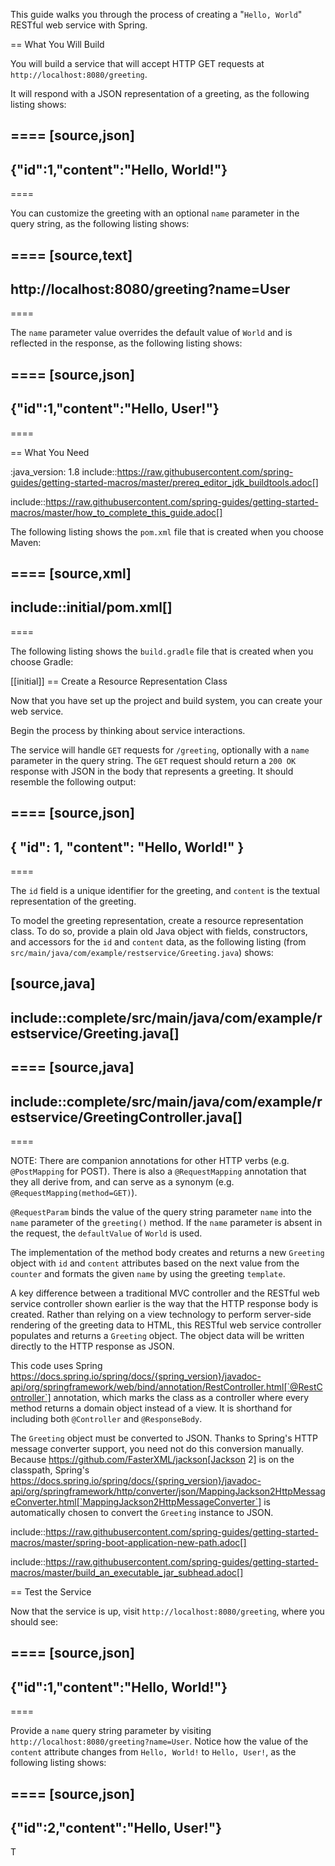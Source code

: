  
This guide walks you through the process of creating a "`Hello, World`" RESTful web
service with Spring.

== What You Will Build

You will build a service that will accept HTTP GET requests at
`http://localhost:8080/greeting`.

It will respond with a JSON representation of a greeting, as the following listing shows:

====
[source,json]
----
{"id":1,"content":"Hello, World!"}
----
====

You can customize the greeting with an optional `name` parameter in the query string, as
the following listing shows:

====
[source,text]
----
http://localhost:8080/greeting?name=User
----
====

The `name` parameter value overrides the default value of `World` and is reflected in the
response, as the following listing shows:

====
[source,json]
----
{"id":1,"content":"Hello, User!"}
----
====

== What You Need

:java_version: 1.8
include::https://raw.githubusercontent.com/spring-guides/getting-started-macros/master/prereq_editor_jdk_buildtools.adoc[]

include::https://raw.githubusercontent.com/spring-guides/getting-started-macros/master/how_to_complete_this_guide.adoc[]

   
The following listing shows the `pom.xml` file that is created when you choose Maven:

====
[source,xml]
----
include::initial/pom.xml[]
----
====

The following listing shows the `build.gradle` file that is created when you choose Gradle:

 
[[initial]]
== Create a Resource Representation Class

Now that you have set up the project and build system, you can create your web service.

Begin the process by thinking about service interactions.

The service will handle `GET` requests for `/greeting`, optionally with a `name` parameter
in the query string. The `GET` request should return a `200 OK` response with JSON in the
body that represents a greeting. It should resemble the following output:

====
[source,json]
----
{
    "id": 1,
    "content": "Hello, World!"
}
----
====

The `id` field is a unique identifier for the greeting, and `content` is the textual
representation of the greeting.

To model the greeting representation, create a resource representation class. To do so,
provide a plain old Java object with fields, constructors, and accessors for the `id` and
`content` data, as the following listing (from
`src/main/java/com/example/restservice/Greeting.java`) shows:

[source,java]
----
include::complete/src/main/java/com/example/restservice/Greeting.java[]
----

 
 
====
[source,java]
----
include::complete/src/main/java/com/example/restservice/GreetingController.java[]
----
====

 
NOTE: There are companion annotations for other HTTP verbs (e.g. `@PostMapping` for POST). There is also a `@RequestMapping` annotation that they all derive from, and can serve as a synonym (e.g. `@RequestMapping(method=GET)`).

`@RequestParam` binds the value of the query string parameter `name` into the `name`
parameter of the `greeting()` method. If the `name` parameter is absent in the request,
the `defaultValue` of `World` is used.

The implementation of the method body creates and returns a new `Greeting` object with
`id` and `content` attributes based on the next value from the `counter` and formats the
given `name` by using the greeting `template`.

A key difference between a traditional MVC controller and the RESTful web service
controller shown earlier is the way that the HTTP response body is created. Rather than
relying on a view technology to perform server-side rendering of the greeting data to
HTML, this RESTful web service controller populates and returns a `Greeting` object. The
object data will be written directly to the HTTP response as JSON.

This code uses Spring
https://docs.spring.io/spring/docs/{spring_version}/javadoc-api/org/springframework/web/bind/annotation/RestController.html[`@RestController`]
annotation, which marks the class as a controller where every method returns a domain
object instead of a view. It is shorthand for including both `@Controller` and
`@ResponseBody`.

The `Greeting` object must be converted to JSON. Thanks to Spring's HTTP message converter
support, you need not do this conversion manually. Because
https://github.com/FasterXML/jackson[Jackson 2] is on the classpath, Spring's
https://docs.spring.io/spring/docs/{spring_version}/javadoc-api/org/springframework/http/converter/json/MappingJackson2HttpMessageConverter.html[`MappingJackson2HttpMessageConverter`]
is automatically chosen to convert the `Greeting` instance to JSON.

include::https://raw.githubusercontent.com/spring-guides/getting-started-macros/master/spring-boot-application-new-path.adoc[]

include::https://raw.githubusercontent.com/spring-guides/getting-started-macros/master/build_an_executable_jar_subhead.adoc[]

 

== Test the Service

Now that the service is up, visit `http://localhost:8080/greeting`, where you should see:

====
[source,json]
----
{"id":1,"content":"Hello, World!"}
----
====

Provide a `name` query string parameter by visiting
`http://localhost:8080/greeting?name=User`. Notice how the value of the `content`
attribute changes from `Hello, World!` to `Hello, User!`, as the following listing shows:

====
[source,json]
----
{"id":2,"content":"Hello, User!"}
----
 
 

T 